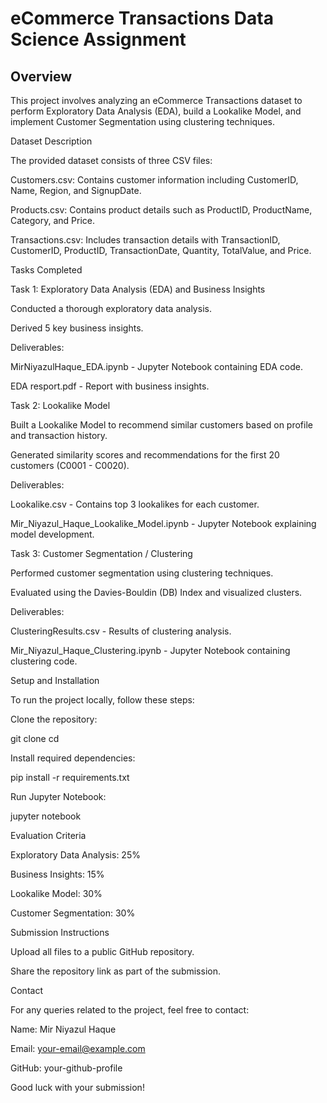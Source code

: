# eCommerce Transactions Data Science Assignment

## Overview

This project involves analyzing an eCommerce Transactions dataset to perform Exploratory Data Analysis (EDA), build a Lookalike Model, and implement Customer Segmentation using clustering techniques.

Dataset Description

The provided dataset consists of three CSV files:

Customers.csv: Contains customer information including CustomerID, Name, Region, and SignupDate.

Products.csv: Contains product details such as ProductID, ProductName, Category, and Price.

Transactions.csv: Includes transaction details with TransactionID, CustomerID, ProductID, TransactionDate, Quantity, TotalValue, and Price.

Tasks Completed

Task 1: Exploratory Data Analysis (EDA) and Business Insights

Conducted a thorough exploratory data analysis.

Derived 5 key business insights.

Deliverables:

MirNiyazulHaque_EDA.ipynb - Jupyter Notebook containing EDA code.

EDA resport.pdf - Report with business insights.

Task 2: Lookalike Model

Built a Lookalike Model to recommend similar customers based on profile and transaction history.

Generated similarity scores and recommendations for the first 20 customers (C0001 - C0020).

Deliverables:

Lookalike.csv - Contains top 3 lookalikes for each customer.

Mir_Niyazul_Haque_Lookalike_Model.ipynb - Jupyter Notebook explaining model development.

Task 3: Customer Segmentation / Clustering

Performed customer segmentation using clustering techniques.

Evaluated using the Davies-Bouldin (DB) Index and visualized clusters.

Deliverables:

ClusteringResults.csv - Results of clustering analysis.

Mir_Niyazul_Haque_Clustering.ipynb - Jupyter Notebook containing clustering code.

Setup and Installation

To run the project locally, follow these steps:

Clone the repository:

git clone <repository-url>
cd <repository-folder>

Install required dependencies:

pip install -r requirements.txt

Run Jupyter Notebook:

jupyter notebook

Evaluation Criteria

Exploratory Data Analysis: 25%

Business Insights: 15%

Lookalike Model: 30%

Customer Segmentation: 30%

Submission Instructions

Upload all files to a public GitHub repository.

Share the repository link as part of the submission.

Contact

For any queries related to the project, feel free to contact:

Name: Mir Niyazul Haque

Email: your-email@example.com

GitHub: your-github-profile

Good luck with your submission!
